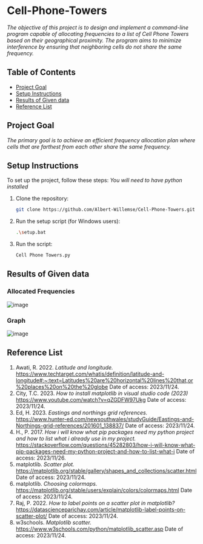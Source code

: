 # Cell-Phone-Towers
_The objective of this project is to design and implement a command-line program capable of allocating frequencies to a list of Cell Phone Towers based on their geographical proximity. The program aims to minimize interference by ensuring that neighboring cells do not share the same frequency._

## Table of Contents
- [Project Goal](#project-goal)
- [Setup Instructions](#setup-instructionss)
- [Results of Given data](#results-of-given-data)
- [Reference List](#reference-list)

## Project Goal
_The primary goal is to achieve an efficient frequency allocation plan where cells that are farthest from each other share the same frequency._

## Setup Instructions

To set up the project, follow these steps:
_You will need to have python installed_

1. Clone the repository:

    ```bash
    git clone https://github.com/Albert-Willemse/Cell-Phone-Towers.git
    ```

3. Run the setup script (for Windows users):

    ```bash
    .\setup.bat
    ```

5. Run the script:

    ```bash
    Cell Phone Towers.py
    ```
## Results of Given data

### Allocated Frequencies
![image](https://github.com/Albert-Willemse/Cell-Phone-Towers/assets/112475881/034ecad4-a163-4878-b3f4-f7123521f9c7)

### Graph
![image](https://github.com/Albert-Willemse/Cell-Phone-Towers/assets/112475881/5ba34bf1-cd40-4bd5-a652-a882346cdc9f)

## Reference List

1. Awati, R. 2022. _Latitude and longitude._ https://www.techtarget.com/whatis/definition/latitude-and-longitude#:~:text=Latitudes%20are%20horizontal%20lines%20that,or%20places%20on%20the%20globe Date of access: 2023/11/24.
2. City, T.C. 2023. _How to install matplotlib in visual studio code (2023)_ https://www.youtube.com/watch?v=qZGDFW97Ukg Date of access: 2023/11/24.
3. Ed, H. 2023. _Eastings and northings grid references._ https://www.hunter-ed.com/newsouthwales/studyGuide/Eastings-and-Northings-grid-references/201601_138837/ Date of access: 2023/11/24.
4. H., P. 2017. _How i will know what pip packages need my python project and how to list what i already use in my project._ https://stackoverflow.com/questions/45282803/how-i-will-know-what-pip-packages-need-my-python-project-and-how-to-list-what-i Date of access: 2023/11/26.
5. matplotlib. _Scatter plot._ https://matplotlib.org/stable/gallery/shapes_and_collections/scatter.html Date of access: 2023/11/24.
6. matplotlib. _Choosing colormaps._ https://matplotlib.org/stable/users/explain/colors/colormaps.html Date of access: 2023/11/24.
7. Raj, P. 2022. _How to label points on a scatter plot in matplotlib?_ https://datascienceparichay.com/article/matplotlib-label-points-on-scatter-plot/ Date of access: 2023/11/24.
8. w3schools. _Matplotlib scatter._ https://www.w3schools.com/python/matplotlib_scatter.asp Date of access: 2023/11/24.


